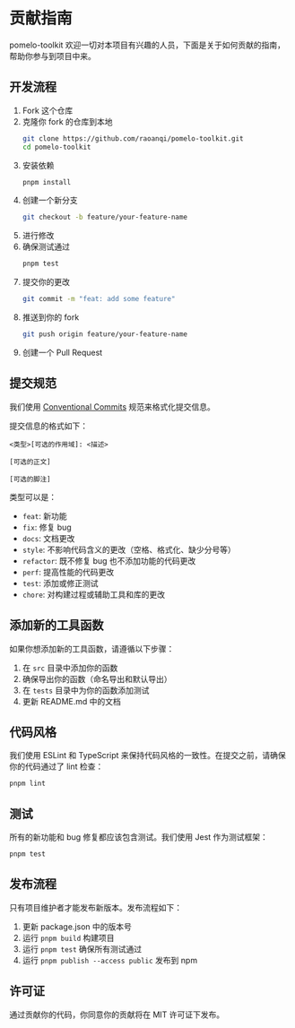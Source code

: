 # 贡献指南

pomelo-toolkit 欢迎一切对本项目有兴趣的人员，下面是关于如何贡献的指南，帮助你参与到项目中来。

## 开发流程

1. Fork 这个仓库
2. 克隆你 fork 的仓库到本地
   ```bash
   git clone https://github.com/raoanqi/pomelo-toolkit.git
   cd pomelo-toolkit
   ```
3. 安装依赖
   ```bash
   pnpm install
   ```
4. 创建一个新分支
   ```bash
   git checkout -b feature/your-feature-name
   ```
5. 进行修改
6. 确保测试通过
   ```bash
   pnpm test
   ```
7. 提交你的更改
   ```bash
   git commit -m "feat: add some feature"
   ```
8. 推送到你的 fork
   ```bash
   git push origin feature/your-feature-name
   ```
9. 创建一个 Pull Request

## 提交规范

我们使用 [Conventional Commits](https://www.conventionalcommits.org/) 规范来格式化提交信息。

提交信息的格式如下：

```
<类型>[可选的作用域]: <描述>

[可选的正文]

[可选的脚注]
```

类型可以是：
- `feat`: 新功能
- `fix`: 修复 bug
- `docs`: 文档更改
- `style`: 不影响代码含义的更改（空格、格式化、缺少分号等）
- `refactor`: 既不修复 bug 也不添加功能的代码更改
- `perf`: 提高性能的代码更改
- `test`: 添加或修正测试
- `chore`: 对构建过程或辅助工具和库的更改

## 添加新的工具函数

如果你想添加新的工具函数，请遵循以下步骤：

1. 在 `src` 目录中添加你的函数
2. 确保导出你的函数（命名导出和默认导出）
3. 在 `tests` 目录中为你的函数添加测试
4. 更新 README.md 中的文档

## 代码风格

我们使用 ESLint 和 TypeScript 来保持代码风格的一致性。在提交之前，请确保你的代码通过了 lint 检查：

```bash
pnpm lint
```

## 测试

所有的新功能和 bug 修复都应该包含测试。我们使用 Jest 作为测试框架：

```bash
pnpm test
```

## 发布流程

只有项目维护者才能发布新版本。发布流程如下：

1. 更新 package.json 中的版本号
2. 运行 `pnpm build` 构建项目
3. 运行 `pnpm test` 确保所有测试通过
4. 运行 `pnpm publish --access public` 发布到 npm

## 许可证

通过贡献你的代码，你同意你的贡献将在 MIT 许可证下发布。 